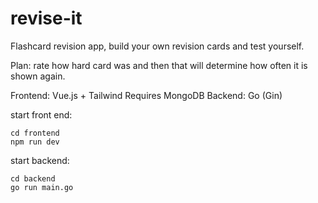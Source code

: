 # revise-it

Flashcard revision app, build your own revision cards and test yourself.

Plan: rate how hard card was and then that will determine how often it is shown again.


Frontend: Vue.js + Tailwind
Requires MongoDB
Backend: Go (Gin)

start front end:
```
cd frontend
npm run dev

```

start backend:
```
cd backend
go run main.go

```

